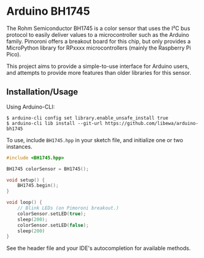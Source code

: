 Arduino BH1745
==============

The Rohm Semiconductor BH1745 is a color sensor that uses the I²C bus protocol to easily deliver values to a microcontroller such as the Arduino family. Pimoroni offers a breakout board for this chip, but only provides a MicroPython library for RPxxxx microcontrollers (mainly the Raspberry Pi Pico).

This project aims to provide a simple-to-use interface for Arduino users, and attempts to provide more features than older libraries for this sensor.

## Installation/Usage
Using Arduino-CLI:
```shellsession
$ arduino-cli config set library.enable_unsafe_install true
$ arduino-cli lib install --git-url https://github.com/libewa/arduino-bh1745
```

To use, include `BH1745.hpp` in your sketch file, and initialize one or two instances.

```ino
#include <BH1745.hpp>

BH1745 colorSensor = BH1745();

void setup() {
    BH1745.begin();
}

void loop() {
    // Blink LEDs (on Pimoroni breakout.)
    colorSensor.setLED(true);
    sleep(200);
    colorSensor.setLED(false);
    sleep(200)
}
```

See the header file and your IDE's autocompletion for available methods.
